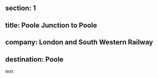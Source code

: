﻿section: 1
----
title: Poole Junction to Poole
----
company: London and South Western Railway
----
destination: Poole
----
text:
